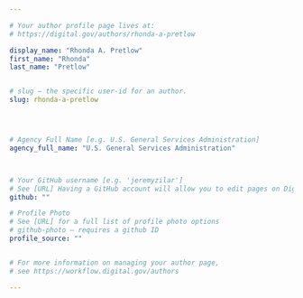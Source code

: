 ```yaml
---

# Your author profile page lives at:
# https://digital.gov/authors/rhonda-a-pretlow

display_name: "Rhonda A. Pretlow"
first_name: "Rhonda"
last_name: "Pretlow"


# slug — the specific user-id for an author.
slug: rhonda-a-pretlow




# Agency Full Name [e.g. U.S. General Services Administration]
agency_full_name: "U.S. General Services Administration"



# Your GitHub username [e.g. 'jeremyzilar']
# See [URL] Having a GitHub account will allow you to edit pages on DigitalGov. The image used in your GitHub account can also be used to populate your digital.gov profile photo.
github: ""

# Profile Photo
# See [URL] for a full list of profile photo options
# github-photo — requires a github ID
profile_source: ""


# For more information on managing your author page,
# see https://workflow.digital.gov/authors

---
```

